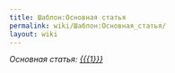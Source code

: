 ```yaml
---
title: Шаблон:Основная статья
permalink: wiki/Шаблон:Основная_статья/
layout: wiki
---
```


  
*Основная статья: [{{{1}}}]({{{1}}} "wikilink")*<noinclude>

</noinclude>
